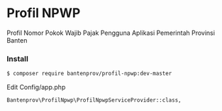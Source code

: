 # Profil NPWP
Profil Nomor Pokok Wajib Pajak Pengguna Aplikasi Pemerintah Provinsi Banten

### Install
```bash
$ composer require bantenprov/profil-npwp:dev-master
```
Edit Config/app.php
```
Bantenprov\ProfilNpwp\ProfilNpwpServiceProvider::class,
```
